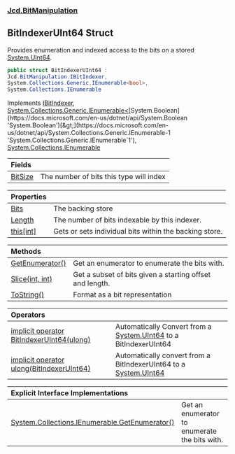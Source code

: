 ### [Jcd.BitManipulation](Jcd.BitManipulation.md 'Jcd.BitManipulation')

## BitIndexerUInt64 Struct

Provides enumeration and indexed access to the bits on a stored [System.UInt64](https://docs.microsoft.com/en-us/dotnet/api/System.UInt64 'System.UInt64').

```csharp
public struct BitIndexerUInt64 :
Jcd.BitManipulation.IBitIndexer,
System.Collections.Generic.IEnumerable<bool>,
System.Collections.IEnumerable
```

Implements [IBitIndexer](Jcd.BitManipulation.IBitIndexer.md 'Jcd.BitManipulation.IBitIndexer'), [System.Collections.Generic.IEnumerable&lt;](https://docs.microsoft.com/en-us/dotnet/api/System.Collections.Generic.IEnumerable-1 'System.Collections.Generic.IEnumerable`1')[System.Boolean](https://docs.microsoft.com/en-us/dotnet/api/System.Boolean 'System.Boolean')[&gt;](https://docs.microsoft.com/en-us/dotnet/api/System.Collections.Generic.IEnumerable-1 'System.Collections.Generic.IEnumerable`1'), [System.Collections.IEnumerable](https://docs.microsoft.com/en-us/dotnet/api/System.Collections.IEnumerable 'System.Collections.IEnumerable')

| Fields | |
| :--- | :--- |
| [BitSize](Jcd.BitManipulation.BitIndexerUInt64.BitSize.md 'Jcd.BitManipulation.BitIndexerUInt64.BitSize') | The number of bits this type will index |

| Properties | |
| :--- | :--- |
| [Bits](Jcd.BitManipulation.BitIndexerUInt64.Bits.md 'Jcd.BitManipulation.BitIndexerUInt64.Bits') | The backing store |
| [Length](Jcd.BitManipulation.BitIndexerUInt64.Length.md 'Jcd.BitManipulation.BitIndexerUInt64.Length') | The number of bits indexable by this indexer. |
| [this[int]](Jcd.BitManipulation.BitIndexerUInt64.this[int].md 'Jcd.BitManipulation.BitIndexerUInt64.this[int]') | Gets or sets individual bits within the backing store. |

| Methods | |
| :--- | :--- |
| [GetEnumerator()](Jcd.BitManipulation.BitIndexerUInt64.GetEnumerator().md 'Jcd.BitManipulation.BitIndexerUInt64.GetEnumerator()') | Get an enumerator to enumerate the bits with. |
| [Slice(int, int)](Jcd.BitManipulation.BitIndexerUInt64.Slice(int,int).md 'Jcd.BitManipulation.BitIndexerUInt64.Slice(int, int)') | Get a subset of bits given a starting offset and length. |
| [ToString()](Jcd.BitManipulation.BitIndexerUInt64.ToString().md 'Jcd.BitManipulation.BitIndexerUInt64.ToString()') | Format as a bit representation |

| Operators | |
| :--- | :--- |
| [implicit operator BitIndexerUInt64(ulong)](Jcd.BitManipulation.BitIndexerUInt64.op_ImplicitJcd.BitManipulation.BitIndexerUInt64(ulong).md 'Jcd.BitManipulation.BitIndexerUInt64.op_Implicit Jcd.BitManipulation.BitIndexerUInt64(ulong)') | Automatically Convert from a [System.UInt64](https://docs.microsoft.com/en-us/dotnet/api/System.UInt64 'System.UInt64') to a BitIndexerUInt64 |
| [implicit operator ulong(BitIndexerUInt64)](Jcd.BitManipulation.BitIndexerUInt64.op_Implicitulong(Jcd.BitManipulation.BitIndexerUInt64).md 'Jcd.BitManipulation.BitIndexerUInt64.op_Implicit ulong(Jcd.BitManipulation.BitIndexerUInt64)') | Automatically convert from a BitIndexerUInt64 to a [System.UInt64](https://docs.microsoft.com/en-us/dotnet/api/System.UInt64 'System.UInt64') |

| Explicit Interface Implementations | |
| :--- | :--- |
| [System.Collections.IEnumerable.GetEnumerator()](Jcd.BitManipulation.BitIndexerUInt64.System.Collections.IEnumerable.GetEnumerator().md 'Jcd.BitManipulation.BitIndexerUInt64.System.Collections.IEnumerable.GetEnumerator()') | Get an enumerator to enumerate the bits with. |
